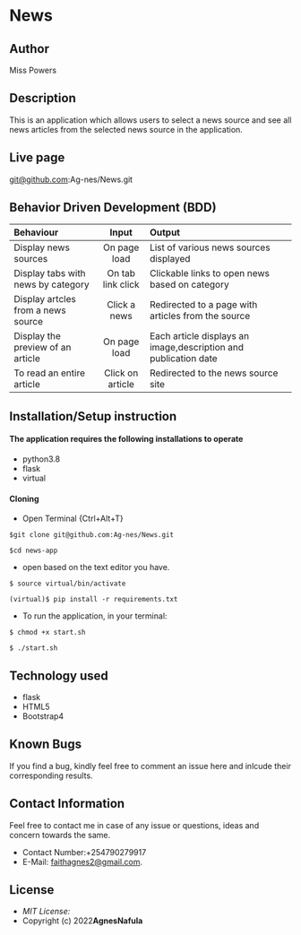 # News 

## Author

 Miss Powers

 ## Description
This is an application which allows users to select a news source and see all news articles from the selected news source in the application.

## Live page
git@github.com:Ag-nes/News.git

## Behavior Driven Development (BDD)
| Behaviour | Input |Output |
| :----------------| :-------------------:| :------------------|
| Display news sources| On page load | List of various news sources displayed |
| Display tabs with news by category | On tab link click | Clickable links to open news based on category |
| Display artcles from a news source | Click a news | Redirected to a page with articles from the source | 
| Display the preview of an article | On page load | Each article displays an image,description and publication date|
| To read an entire article | Click on article | Redirected to the news source site |

## Installation/Setup instruction

#### The application requires the following installations to operate
* python3.8
* flask
* virtual
 
 #### Cloning

* Open Terminal {Ctrl+Alt+T}

```
$git clone git@github.com:Ag-nes/News.git
```
```
$cd news-app
```
* open based on the text editor you have.
  
```
$ source virtual/bin/activate
```
```
(virtual)$ pip install -r requirements.txt 
```
* To run the application, in your terminal:

```
$ chmod +x start.sh
```
```
$ ./start.sh
```

## Technology used

* flask
* HTML5
* Bootstrap4

## Known Bugs

If you find a bug, kindly feel free to comment an issue here and inlcude their corresponding results.

## Contact  Information

 Feel free to contact me in case of any issue or questions, ideas and concern towards the same.
 * Contact Number:+254790279917
 * E-Mail: faithagnes2@gmail.com.

## License
* *MIT License:*
* Copyright (c) 2022**AgnesNafula**

